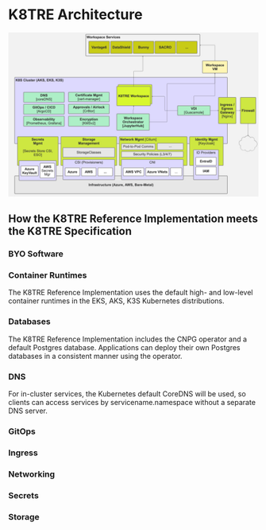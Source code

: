 # K8TRE Architecture

![High-Level K8TRE Architecture](img/K8TRE-high-level.png)

## How the K8TRE Reference Implementation meets the K8TRE Specification

### BYO Software

### Container Runtimes

The K8TRE Reference Implementation uses the default high- and low-level container runtimes in the EKS, AKS, K3S Kubernetes distributions. 

### Databases

The K8TRE Reference Implementation includes the CNPG operator and a default Postgres database. Applications can deploy their own Postgres databases in a consistent manner using the operator.

### DNS

For in-cluster services, the Kubernetes default CoreDNS will be used, so clients can access services by servicename.namespace without a separate DNS server.

### GitOps

### Ingress

### Networking

### Secrets

### Storage